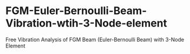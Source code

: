 # FGM-Euler-Bernoulli-Beam-Vibration-wtih-3-Node-element
Free Vibration Analysis of FGM Beam (Euler-Bernoulli Beam) with 3-Node Element
